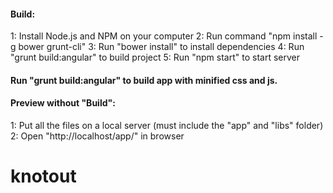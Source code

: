 #### Build:

1: Install Node.js and NPM on your computer
2: Run command "npm install -g bower grunt-cli"
3: Run "bower install" to install dependencies
4: Run "grunt build:angular" to build project
5: Run "npm start" to start server

#### Run "grunt build:angular" to build app with minified css and js.

#### Preview without "Build":

1: Put all the files on a local server (must include the "app" and "libs" folder)
2: Open "http://localhost/app/" in browser
# knotout
